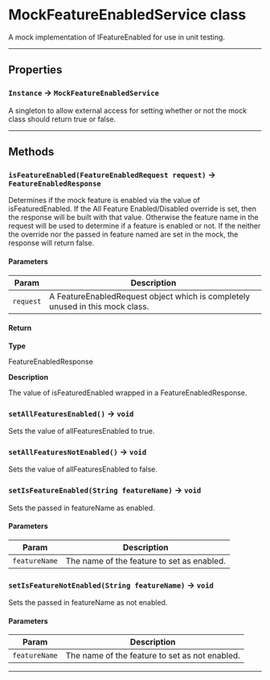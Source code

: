 # MockFeatureEnabledService class

A mock implementation of IFeatureEnabled for use in unit testing.

---
## Properties

### `Instance` → `MockFeatureEnabledService`

A singleton to allow external access for setting whether or not the mock class should return true or false.

---
## Methods
### `isFeatureEnabled(FeatureEnabledRequest request)` → `FeatureEnabledResponse`

Determines if the mock feature is enabled via the value of isFeaturedEnabled. If the All Feature Enabled/Disabled override is set, then the response will be built with that value. Otherwise the feature name in the request will be used to determine if a feature is enabled or not. If the neither the override nor the passed in feature named are set in the mock, the response will return false.

#### Parameters
|Param|Description|
|-----|-----------|
|`request` |  A FeatureEnabledRequest object which is completely unused in this mock class. |

#### Return

**Type**

FeatureEnabledResponse

**Description**

The value of isFeaturedEnabled wrapped in a FeatureEnabledResponse.

### `setAllFeaturesEnabled()` → `void`

Sets the value of allFeaturesEnabled to true.

### `setAllFeaturesNotEnabled()` → `void`

Sets the value of allFeaturesEnabled to false.

### `setIsFeatureEnabled(String featureName)` → `void`

Sets the passed in featureName as enabled.

#### Parameters
|Param|Description|
|-----|-----------|
|`featureName` |  The name of the feature to set as enabled. |

### `setIsFeatureNotEnabled(String featureName)` → `void`

Sets the passed in featureName as not enabled.

#### Parameters
|Param|Description|
|-----|-----------|
|`featureName` |  The name of the feature to set as not enabled. |

---
